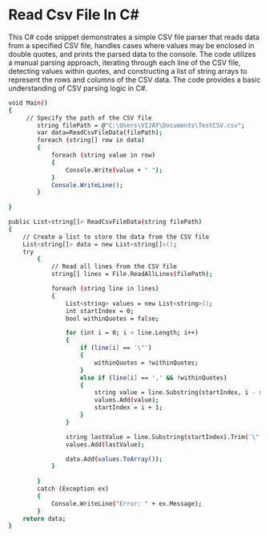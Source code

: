 # Read Csv File In C#
This C# code snippet demonstrates a simple CSV file parser that reads data from a specified CSV file, handles cases where values may be enclosed in double quotes, and prints the parsed data to the console. The code utilizes a manual parsing approach, iterating through each line of the CSV file, detecting values within quotes, and constructing a list of string arrays to represent the rows and columns of the CSV data. The code provides a basic understanding of CSV parsing logic in C#.
```sh
void Main()
{
	 // Specify the path of the CSV file
        string filePath = @"C:\Users\VIJAY\Documents\TestCSV.csv";        
        var data=ReadCsvFileData(filePath);
		foreach (string[] row in data)
        {
            foreach (string value in row)
            {
                Console.Write(value + " ");
            }
            Console.WriteLine();
        }
        
}

public List<string[]> ReadCsvFileData(string filePath)
{
	// Create a list to store the data from the CSV file
	List<string[]> data = new List<string[]>();
	try
        {
            // Read all lines from the CSV file
            string[] lines = File.ReadAllLines(filePath);

            foreach (string line in lines)
            {
                List<string> values = new List<string>();
                int startIndex = 0;
                bool withinQuotes = false;

                for (int i = 0; i < line.Length; i++)
                {
                    if (line[i] == '\"')
                    {
                        withinQuotes = !withinQuotes;
                    }
                    else if (line[i] == ',' && !withinQuotes)
                    {
                        string value = line.Substring(startIndex, i - startIndex).Trim('\"');
                        values.Add(value);
                        startIndex = i + 1;
                    }
                }

                string lastValue = line.Substring(startIndex).Trim('\"');
                values.Add(lastValue);

                data.Add(values.ToArray());
            }
			
        }
        catch (Exception ex)
        {
            Console.WriteLine("Error: " + ex.Message);
        }
	return data;
}

```
